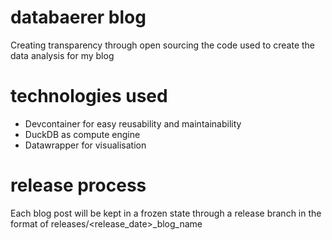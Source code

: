 # databaerer blog
Creating transparency through open sourcing the code used to create the data analysis for my blog

# technologies used

- Devcontainer for easy reusability and maintainability
- DuckDB as compute engine
- Datawrapper for visualisation

# release process
Each blog post will be kept in a frozen state through a release branch in the format of releases/<release_date>_blog_name
